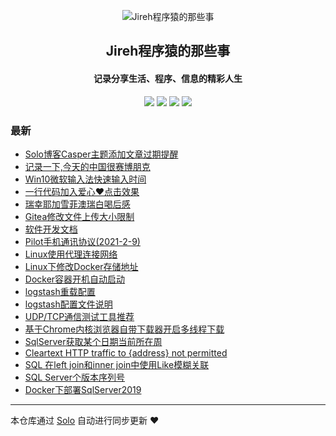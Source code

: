 <p align="center"><img alt="Jireh程序猿的那些事" src="https://img.hacpai.com/avatar/1532946657098_1532946825204.jpeg"></p><h2 align="center">
Jireh程序猿的那些事
</h2>

<h4 align="center">记录分享生活、程序、信息的精彩人生</h4>
<p align="center"><a title="Jireh程序猿的那些事" target="_blank" href="https://github.com/Jireh012/solo-blog"><img src="https://img.shields.io/github/last-commit/Jireh012/solo-blog.svg?style=flat-square&color=FF9900"></a>
<a title="GitHub repo size in bytes" target="_blank" href="https://github.com/Jireh012/solo-blog"><img src="https://img.shields.io/github/repo-size/Jireh012/solo-blog.svg?style=flat-square"></a>
<a title="Solo Version" target="_blank" href="https://github.com/88250/solo/releases"><img src="https://img.shields.io/badge/solo-4.3.1-f1e05a.svg?style=flat-square&color=blueviolet"></a>
<a title="Hits" target="_blank" href="https://github.com/88250/hits"><img src="https://hits.b3log.org/Jireh012/solo-blog.svg"></a></p>

### 最新

* [Solo博客Casper主题添加文章过期提醒](https://www.lyile.cn/articles/2021/03/17/1615991789226.html)
* [记录一下,今天的中国很赛博朋克](https://www.lyile.cn/articles/2021/03/16/1615861306174.html)
* [Win10微软输入法快速输入时间](https://www.lyile.cn/articles/2021/03/05/1614939189930.html)
* [一行代码加入爱心❤点击效果](https://www.lyile.cn/articles/2021/03/05/1614936917253.html)
* [瑞幸耶加雪菲澳瑞白喝后感](https://www.lyile.cn/articles/2021/03/05/1614931644094.html)
* [Gitea修改文件上传大小限制](https://www.lyile.cn/articles/2021/03/04/1614841417314.html)
* [软件开发文档](https://www.lyile.cn/articles/2021/02/26/1614307404432.html)
* [Pilot手机通讯协议(2021-2-9)](https://www.lyile.cn/articles/2021/02/25/1614233976776.html)
* [Linux使用代理连接网络](https://www.lyile.cn/articles/2021/02/25/1614222309571.html)
* [Linux下修改Docker存储地址](https://www.lyile.cn/articles/2021/02/24/1614149482692.html)
* [Docker容器开机自动启动](https://www.lyile.cn/articles/2021/02/24/1614129712602.html)
* [logstash重载配置](https://www.lyile.cn/articles/2021/02/18/1613637023024.html)
* [logstash配置文件说明](https://www.lyile.cn/articles/2021/02/18/1613634074333.html)
* [UDP/TCP通信测试工具推荐](https://www.lyile.cn/articles/2021/02/09/1612832955201.html)
* [基于Chrome内核浏览器自带下载器开启多线程下载](https://www.lyile.cn/articles/2021/02/08/1612776754780.html)
* [SqlServer获取某个日期当前所在周](https://www.lyile.cn/articles/2021/02/07/1612684886764.html)
* [Cleartext HTTP traffic to {address} not permitted](https://www.lyile.cn/articles/2021/02/06/1612604811689.html)
* [SQL 在left join和inner join中使用Like模糊关联](https://www.lyile.cn/articles/2021/02/06/1612580677948.html)
* [SQL Server个版本序列号](https://www.lyile.cn/articles/2021/02/05/1612495647203.html)
* [Docker下部署SqlServer2019](https://www.lyile.cn/articles/2021/02/05/1612495490738.html)



---

本仓库通过 [Solo](https://github.com/88250/solo) 自动进行同步更新 ❤️ 